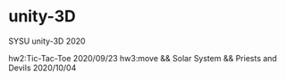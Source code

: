 # unity-3D
SYSU unity-3D 2020

hw2:Tic-Tac-Toe   2020/09/23
hw3:move && Solar System && Priests and Devils      2020/10/04